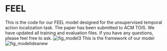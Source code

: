# FEEL

This is the code for our FEEL model designed for the unsupervised temporal action localization task. The paper has been submitted to ACM TOIS. We have updated all training and evaluation files. If you have any questions, please feel free to ask.
![fig_model3](https://github.com/tanghaoyu258/FEEL/assets/44565959/bf64bb62-7d5a-41c7-9b45-9c926d6428b7)
This is the framework of our model
![fig_modelideanew](https://github.com/tanghaoyu258/FEEL/assets/44565959/549e8b37-96af-48b3-ae5c-3aa032dd2641)
